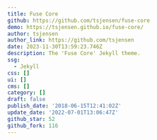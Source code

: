 ```yaml
---
title: Fuse Core
github: https://github.com/tsjensen/fuse-core
demo: https://tsjensen.github.io/fuse-core/
author: tsjensen
author_link: https://github.com/tsjensen
date: 2023-11-30T13:59:23.746Z
description: The 'Fuse Core' Jekyll theme.
ssg:
  - Jekyll
css: []
ui: []
cms: []
category: []
draft: false
publish_date: '2018-06-15T12:41:02Z'
update_date: '2022-07-01T13:06:47Z'
github_star: 52
github_fork: 116
---
```

